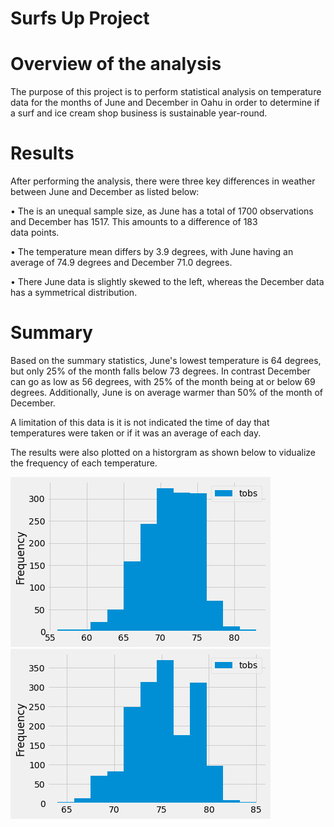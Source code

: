 # Surfs Up Project

# Overview of the analysis

The purpose of this project is to perform statistical analysis on temperature data for the months of June and December in Oahu in order to determine if a surf and ice cream shop business is sustainable year-round. 


# Results

After performing the analysis, there were three key differences in weather between June and December as listed below:

  •	The is an unequal sample size, as June has a total of 1700 observations and December has 1517. This amounts to a difference of 183    
    data points. 
    
  •	The temperature mean differs by 3.9 degrees, with June having an average of 74.9 degrees and December 71.0 degrees. 
  
  •	There June data is slightly skewed to the left, whereas the December data has a symmetrical distribution. 
  
# Summary

Based on the summary statistics, June's lowest temperature is 64 degrees, but only 25% of the month falls below 73 degrees. In contrast December can go as low as 56 degrees, with 25% of the month being at or below 69 degrees. Additionally, June is on average warmer than 50% of the month of December. 

A limitation of this data is it is not indicated the time of day that temperatures were taken or if it was an average of each day. 

The results were also plotted on a historgram as shown below to vidualize the frequency of each temperature. 

![December Histogram](https://github.com/MariaGarzon/surfs_up/blob/main/Dec_temp_hist.png)
![June Histogram](https://github.com/MariaGarzon/surfs_up/blob/main/june_temp_hist.png)

